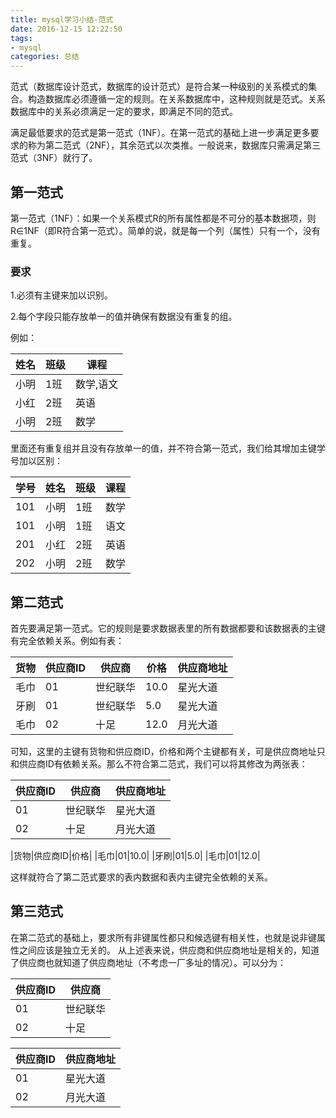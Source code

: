 ```yaml
---
title: mysql学习小结-范式
date: 2016-12-15 12:22:50
tags: 
- mysql
categories: 总结
---
```

范式（数据库设计范式，数据库的设计范式）是符合某一种级别的关系模式的集合。构造数据库必须遵循一定的规则。在关系数据库中，这种规则就是范式。关系数据库中的关系必须满足一定的要求，即满足不同的范式。

<!-- more -->

满足最低要求的范式是第一范式（1NF）。在第一范式的基础上进一步满足更多要求的称为第二范式（2NF），其余范式以次类推。一般说来，数据库只需满足第三范式（3NF）就行了。
## 第一范式
第一范式（1NF）：如果一个关系模式R的所有属性都是不可分的基本数据项，则R∈1NF（即R符合第一范式）。简单的说，就是每一个列（属性）只有一个，没有重复。

### 要求
1.必须有主键来加以识别。

2.每个字段只能存放单一的值并确保有数据没有重复的组。

例如：

 |姓名|班级|课程|
 |----|----|----|
 |小明|1班|数学,语文|
 |小红|2班|英语|
 |小明|2班|数学|

里面还有重复组并且没有存放单一的值，并不符合第一范式，我们给其增加主键学号加以区别：

|学号|姓名|班级|课程|
|----|----|----|----|
|101|小明|1班|数学|
|101|小明|1班|语文|
|201|小红|2班|英语|
|202|小明|2班|数学|
## 第二范式
首先要满足第一范式。它的规则是要求数据表里的所有数据都要和该数据表的主键有完全依赖关系。例如有表：

|货物|供应商ID|供应商|价格|供应商地址|
|----|--------|------|----|----------|
|毛巾|01|世纪联华|10.0|星光大道|
|牙刷|01|世纪联华|5.0|星光大道|
|毛巾|02|十足|12.0|月光大道|

可知，这里的主键有货物和供应商ID，价格和两个主键都有关，可是供应商地址只和供应商ID有依赖关系。那么不符合第二范式，我们可以将其修改为两张表：

|供应商ID|供应商|供应商地址|
|----|--------|------|
|01|世纪联华|星光大道|
|02|十足|月光大道|

|货物|供应商ID|价格|
|毛巾|01|10.0|
|牙刷|01|5.0|
|毛巾|01|12.0|

这样就符合了第二范式要求的表内数据和表内主键完全依赖的关系。

## 第三范式
在第二范式的基础上，要求所有非键属性都只和候选键有相关性，也就是说非键属性之间应该是独立无关的。
从上述表来说，供应商和供应商地址是相关的，知道了供应商也就知道了供应商地址（不考虑一厂多址的情况）。可以分为：

|供应商ID|供应商|
|----|------|
|01|世纪联华|
|02|十足|

|供应商ID|供应商地址|
|----|------|
|01|星光大道|
|02|月光大道|